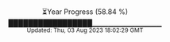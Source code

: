 <p align="center">
⏳Year Progress (58.84 %) <br>
█████████████████▁▁▁▁▁▁▁▁▁▁▁▁▁ <br>
<sub>Updated: Thu, 03 Aug 2023 18:02:29 GMT</sub>
</p>

